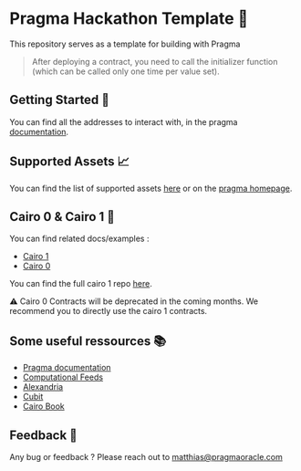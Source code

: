 # Pragma Hackathon Template 🧪

This repository serves as a template for building with Pragma

> After deploying a contract, you need to call the initializer function (which can be called only one time per value set).

## Getting Started 🚀

You can find all the addresses to interact with, in the pragma [documentation](https://docs.pragmaoracle.com/docs/GettingStarted/Consuming%20Data%20Feed).

## Supported Assets 📈

You can find the list of supported assets [here](https://docs.pragmaoracle.com/docs/Resources/Cairo%201/data-feeds/supported-assets) or on the [pragma homepage](https://pragmaoracle.com/).

## Cairo 0 & Cairo 1 💚
You can find related docs/examples :

- [Cairo 1](https://docs.pragmaoracle.com/docs/Resources/Cairo%201/data-feeds/consuming-data)
- [Cairo 0](https://docs.pragmaoracle.com/docs/Resources/Cairo%200/data-feeds/consuming-data)

You can find the full cairo 1 repo [here](https://github.com/Astraly-Labs/pragma-oracle).

⚠️ Cairo 0 Contracts will be deprecated in the coming months.
We recommend you to directly use the cairo 1 contracts.

## Some useful ressources 📚

- [Pragma documentation](https://docs.pragmaoracle.com/docs/starknet/Cairo%201/data-feeds/consuming-data)
- [Computational Feeds](https://docs.pragmaoracle.com/docs/starknet/Cairo%201/computational-feeds/what-are-computational-feeds)
- [Alexandria](https://github.com/keep-starknet-strange/alexandria)
- [Cubit](https://github.com/influenceth/cubit)
- [Cairo Book](https://book.cairo-lang.org/)

## Feedback 📝

Any bug or feedback ? Please reach out to <matthias@pragmaoracle.com>
